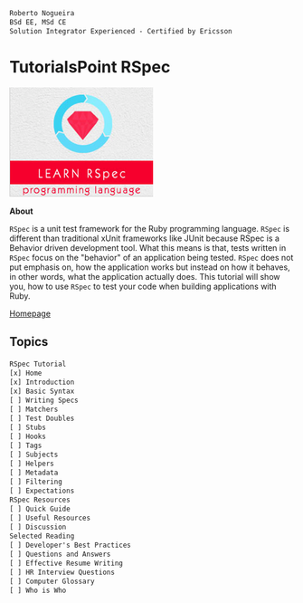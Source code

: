 ```
Roberto Nogueira  
BSd EE, MSd CE
Solution Integrator Experienced - Certified by Ericsson
```
# TutorialsPoint RSpec

![tutorialspoint image](images/tutorialspoint.png)

**About**

`RSpec` is a unit test framework for the Ruby programming language. `RSpec` is different than traditional xUnit frameworks like JUnit because RSpec is a Behavior driven development tool. What this means is that, tests written in `RSpec` focus on the "behavior" of an application being tested. `RSpec` does not put emphasis on, how the application works but instead on how it behaves, in other words, what the application actually does. This tutorial will show you, how to use `RSpec` to test your code when building applications with Ruby.

[Homepage](https://www.tutorialspoint.com/rspec/index.htm)

## Topics
```
RSpec Tutorial
[x] Home
[x] Introduction
[x] Basic Syntax
[ ] Writing Specs
[ ] Matchers
[ ] Test Doubles
[ ] Stubs
[ ] Hooks
[ ] Tags
[ ] Subjects
[ ] Helpers
[ ] Metadata
[ ] Filtering
[ ] Expectations
RSpec Resources
[ ] Quick Guide
[ ] Useful Resources
[ ] Discussion
Selected Reading
[ ] Developer's Best Practices
[ ] Questions and Answers
[ ] Effective Resume Writing
[ ] HR Interview Questions
[ ] Computer Glossary
[ ] Who is Who
```
